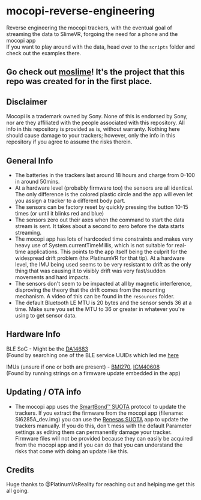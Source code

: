 # mocopi-reverse-engineering
Reverse engineering the mocopi trackers, with the eventual goal of streaming the data to SlimeVR, forgoing the need for a phone and the mocopi app\
If you want to play around with the data, head over to the `scripts` folder and check out the examples there.

## Go check out [moslime](https://github.com/lmore377/moslime)! It's the project that this repo was created for in the first place.

## Disclaimer
Mocopi is a trademark owned by Sony. None of this is endorsed by Sony, nor are they affiliated with the people associated with this repository. All info in this repository is provided as is, without warranty. Nothing here should cause damage to your trackers; however, only the info in this repository if you agree to assume the risks therein.

## General Info
- The batteries in the trackers last around 18 hours and charge from 0-100 in around 50mins.
- At a hardware level (probably firmware too) the sensors are all identical. The only difference is the colored plastic circle and the app will even let you assign a tracker to a different body part.
- The sensors can be factory reset by quickly pressing the button 10-15 times (or until it blinks red and blue)
- The sensors zero out their axes when the command to start the data stream is sent. It takes about a second to zero before the data starts streaming.
- The mocopi app has lots of hardcoded time constraints and makes very heavy use of System.currentTimeMillis, which is not suitable for real-time applications. This points to the app itself being the culprit for the widespread drift problem (thx PlatinumVR for that tip). At a hardware level, the IMU being used seems to be very resistant to drift as the only thing that was causing it to visibly drift was very fast/sudden movements and hard impacts.
- The sensors don't seem to be impacted at all by magnetic interference, disproving the theory that the drift comes from the mounting mechanism. A video of this can be found in the `resources` folder.
- The default Bluetooth LE MTU is 20 bytes and the sensor sends 36 at a time. Make sure you set the MTU to 36 or greater in whatever you're using to get sensor data.

## Hardware Info
BLE SoC - Might be the [DA14683](https://www.renesas.com/us/en/products/wireless-connectivity/bluetooth-low-energy/da14683-smartbond-bluetooth-low-energy-50-soc-enhanced-security) \
(Found by searching one of the BLE service UUIDs which led me [here](http://bbs.eeworld.com.cn/thread-822943-1-1.html)

IMUs (unsure if one or both are present) - [BMI270](https://www.bosch-sensortec.com/media/boschsensortec/downloads/product_flyer/bst-bmi270-fl000.pdf), [ICM40608](https://static6.arrow.com/aropdfconversion/c4a55e5ba65360490f9914c80186aa28bc5c3857/icm-40608.pdf)\
(Found by running strings on a firmware update embedded in the app)


## Updating / OTA info
- The mocopi app uses the [SmartBond™ SUOTA](https://lpccs-docs.renesas.com/Tutorial_SDK6/suota_overview.html) protocol to update the trackers. If you extract the firmware from the mocopi app (filename: SI6285A_dev.img) you can use the [Renesas SUOTA](https://play.google.com/store/apps/details?id=com.dialog.suota) app to update the trackers manually. If you do this, don't mess with the default Parameter settings as editing them can permanently damage your tracker. Firmware files will not be provided because they can easily be acquired from the mocopi app and if you can do that you can understand the risks that come with doing an update like this.

## Credits
Huge thanks to @PlatinumVsReality for reaching out and helping me get this all going.
